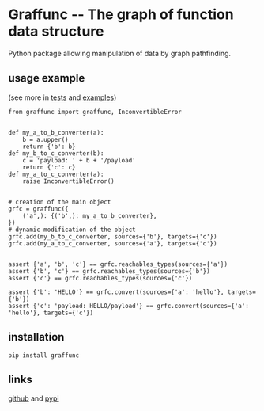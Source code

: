 # Graffunc -- The graph of function data structure
Python package allowing manipulation of data by graph pathfinding.

## usage example
(see more in [tests](graffunc/tests/) and [examples](examples/))

    from graffunc import graffunc, InconvertibleError


    def my_a_to_b_converter(a):
        b = a.upper()
        return {'b': b}
    def my_b_to_c_converter(b):
        c = 'payload: ' + b + '/payload'
        return {'c': c}
    def my_a_to_c_converter(a):
        raise InconvertibleError()


    # creation of the main object
    grfc = graffunc({
        ('a',): {('b',): my_a_to_b_converter},
    })
    # dynamic modification of the object
    grfc.add(my_b_to_c_converter, sources={'b'}, targets={'c'})
    grfc.add(my_a_to_c_converter, sources={'a'}, targets={'c'})


    assert {'a', 'b', 'c'} == grfc.reachables_types(sources={'a'})
    assert {'b', 'c'} == grfc.reachables_types(sources={'b'})
    assert {'c'} == grfc.reachables_types(sources={'c'})

    assert {'b': 'HELLO'} == grfc.convert(sources={'a': 'hello'}, targets={'b'})
    assert {'c': 'payload: HELLO/payload'} == grfc.convert(sources={'a': 'hello'}, targets={'c'})


## installation

    pip install graffunc


## links
[github](http://github.com/aluriak/graffunc) and [pypi](http://pypi.python.org/pypi/graffunc)

